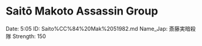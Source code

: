 # Saitō Makoto Assassin Group

Date: 5:05
ID: Saito%CC%84%20Mak%2051982.md
Name_Jap: 斎藤実暗殺隊
Strength: 150